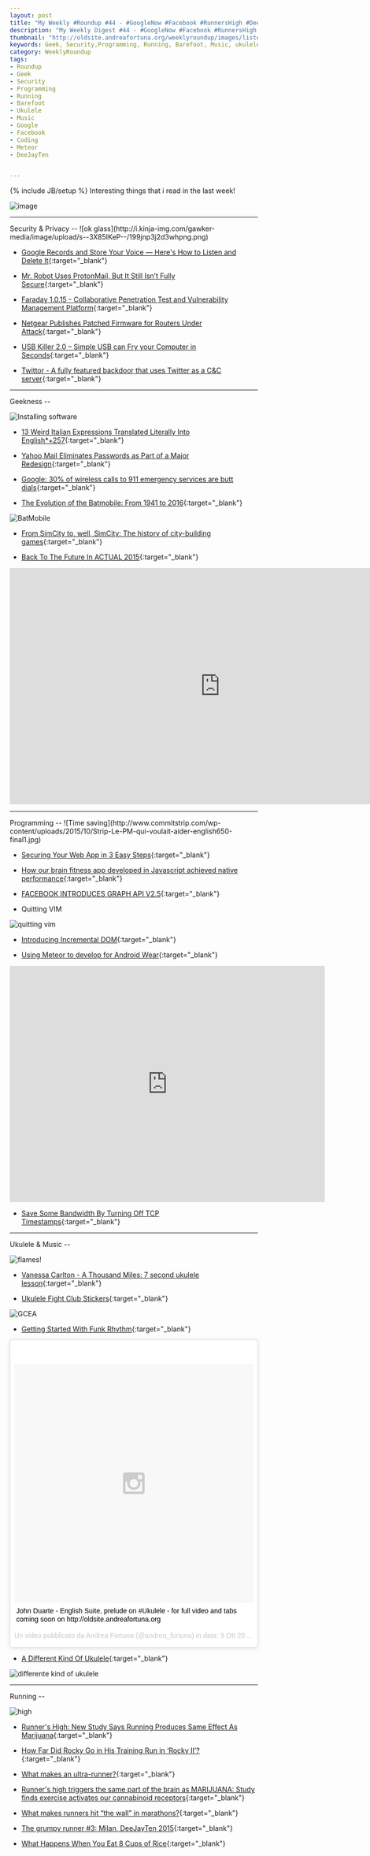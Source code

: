 ```yaml
---
layout: post
title: "My Weekly #Roundup #44 - #GoogleNow #Facebook #RunnersHigh #DeeJayTen2015"
description: "My Weekly Digest #44 - #GoogleNow #Facebook #RunnersHigh #meteor #coding #DeeJayTen2015"
thumbnail: "http://oldsite.andreafortuna.org/weeklyroundup/images/listening.png"
keywords: Geek, Security,Programming, Running, Barefoot, Music, ukulele, transcription, google, yahoo, meteor, VIM, batman, simcity, facebook, runner's high, DeeJayTen2015
category: WeeklyRoundup
tags: 
- Roundup
- Geek
- Security
- Programming
- Running
- Barefoot
- Ukulele
- Music
- Google
- Facebook
- Coding
- Meteor
- DeeJayTen


---
```

{% include JB/setup %}
Interesting things that i read in the last week!

![image](/weeklyroundup/images/listening.png)
<!-- more -->
<hr/>
Security & Privacy
--
![ok glass](http://i.kinja-img.com/gawker-media/image/upload/s--3X85IKeP--/199jnp3j2d3whpng.png)

- [Google Records and Store Your Voice — Here's How to Listen and Delete It](http://thehackernews.com/2015/10/ok-google-voice-record.html){:target="_blank"}

- [Mr. Robot Uses ProtonMail, But It Still Isn’t Fully Secure](http://www.wired.com/2015/10/mr-robot-uses-protonmail-still-isnt-fully-secure/){:target="_blank"}

- [Faraday 1.0.15 - Collaborative Penetration Test and Vulnerability Management Platform](http://radar.andreafortuna.org/post/130876467004/faraday-1015-collaborative-penetration-test){:target="_blank"}

- [Netgear Publishes Patched Firmware for Routers Under Attack](http://threatpost.com/netgear-published-patched-firmware-for-routers-under-attack/115006/){:target="_blank"}

- [USB Killer 2.0 – Simple USB can Fry your Computer in Seconds](http://i.kinja-img.com/gawker-media/image/upload/s--3X85IKeP--/199jnp3j2d3whpng.png){:target="_blank"}

- [Twittor - A fully featured backdoor that uses Twitter as a C&C server](http://www.kitploit.com/2015/10/twittor-fully-featured-backdoor-that.html){:target="_blank"}


<hr/>
Geekness
--

![Installing software](http://gaspull.geeksaresexytech.netdna-cdn.com/wp-content/uploads/2015/10/checkb.jpg)

- [13 Weird Italian Expressions Translated Literally Into English*+257](http://www.buzzfeed.com/lukelewis/italian-proverbs-translated-into-english#.fslNoYDXR){:target="_blank"}

- [Yahoo Mail Eliminates Passwords as Part of a Major Redesign](http://recode.net/2015/10/15/yahoo-mail-eliminates-passwords-as-part-of-a-major-redesign/){:target="_blank"}

- [Google: 30% of wireless calls to 911 emergency services are butt dials](http://radar.andreafortuna.org/post/130883521340/google-30-of-wireless-calls-to-911-emergency){:target="_blank"}

- [The Evolution of the Batmobile: From 1941 to 2016](http://www.geeksaresexy.net/2015/10/11/the-evolution-of-the-batmobile-from-1941-to-2016-infographic/){:target="_blank"}

![BatMobile](http://gaspull.geeksaresexytech.netdna-cdn.com/wp-content/uploads/2015/10/batmobile.jpg)

- [From SimCity to, well, SimCity: The history of city-building games](http://arstechnica.com/gaming/2015/10/from-simcity-to-well-simcity-the-history-of-city-building-games/){:target="_blank"}

- [Back To The Future In ACTUAL 2015](http://www.geeksaresexy.net/2015/10/15/back-to-the-future-in-actual-2015/){:target="_blank"}

<iframe width="853" height="480" src="https://www.youtube.com/embed/J4LI_EqnJq8" frameborder="0" allowfullscreen></iframe>

<hr/>
Programming
--
![Time saving](http://www.commitstrip.com/wp-content/uploads/2015/10/Strip-Le-PM-qui-voulait-aider-english650-final1.jpg)

- [Securing Your Web App in 3 Easy Steps](https://ponyfoo.com/articles/securing-your-web-app-in-3-easy-steps){:target="_blank"}

- [How our brain fitness app developed in Javascript achieved native performance](https://medium.com/@mkirank/how-our-brain-fitness-app-developed-in-javascript-achieved-native-performance-c62b5fca863){:target="_blank"}

- [FACEBOOK INTRODUCES GRAPH API V2.5](http://www.programmableweb.com/news/facebook-introduces-graph-api-v2.5/brief/2015/10/14){:target="_blank"}

- Quitting VIM

![quitting vim](http://i.imgur.com/LLrgx.gif)


- [Introducing Incremental DOM](https://medium.com/google-developers/introducing-incremental-dom-e98f79ce2c5f){:target="_blank"}

- [Using Meteor to develop for Android Wear](http://www.codeproject.com/Articles/1035846/Using-Meteor-to-develop-for-Android-Wear){:target="_blank"}

<iframe width="640" height="480" src="https://www.youtube.com/embed/UEDg1rQCHrs" frameborder="0" allowfullscreen></iframe>

- [Save Some Bandwidth By Turning Off TCP Timestamps](http://highscalability.com/blog/2015/10/14/save-some-bandwidth-by-turning-off-tcp-timestamps.html){:target="_blank"}



<hr/>
Ukulele & Music
--

![flames!](https://media.giphy.com/media/m0RtpE6DL8YjC/giphy.gif)

- [Vanessa Carlton - A Thousand Miles: 7 second ukulele lesson](http://ukehunt.tumblr.com/post/131168120070/vanessa-carlton-a-thousand-miles-7-second){:target="_blank"}

- [Ukulele Fight Club Stickers](http://ukeeku.com/2015/10/10/ukulele-fight-club-stickers/){:target="_blank"}

![GCEA](https://ukeeku.files.wordpress.com/2015/10/ufc-jc.gif?w=370&h=)

- [Getting Started With Funk Rhythm](http://ukulelego.com/lessons/getting-started-with-funk-rhythm/){:target="_blank"}

<blockquote class="instagram-media" data-instgrm-captioned data-instgrm-version="5" style=" background:#FFF; border:0; border-radius:3px; box-shadow:0 0 1px 0 rgba(0,0,0,0.5),0 1px 10px 0 rgba(0,0,0,0.15); margin: 1px; max-width:658px; padding:0; width:99.375%; width:-webkit-calc(100% - 2px); width:calc(100% - 2px);"><div style="padding:8px;"> <div style=" background:#F8F8F8; line-height:0; margin-top:40px; padding:50.0% 0; text-align:center; width:100%;"> <div style=" background:url(data:image/png;base64,iVBORw0KGgoAAAANSUhEUgAAACwAAAAsCAMAAAApWqozAAAAGFBMVEUiIiI9PT0eHh4gIB4hIBkcHBwcHBwcHBydr+JQAAAACHRSTlMABA4YHyQsM5jtaMwAAADfSURBVDjL7ZVBEgMhCAQBAf//42xcNbpAqakcM0ftUmFAAIBE81IqBJdS3lS6zs3bIpB9WED3YYXFPmHRfT8sgyrCP1x8uEUxLMzNWElFOYCV6mHWWwMzdPEKHlhLw7NWJqkHc4uIZphavDzA2JPzUDsBZziNae2S6owH8xPmX8G7zzgKEOPUoYHvGz1TBCxMkd3kwNVbU0gKHkx+iZILf77IofhrY1nYFnB/lQPb79drWOyJVa/DAvg9B/rLB4cC+Nqgdz/TvBbBnr6GBReqn/nRmDgaQEej7WhonozjF+Y2I/fZou/qAAAAAElFTkSuQmCC); display:block; height:44px; margin:0 auto -44px; position:relative; top:-22px; width:44px;"></div></div> <p style=" margin:8px 0 0 0; padding:0 4px;"> <a href="https://instagram.com/p/8nYSJOCuWH/" style=" color:#000; font-family:Arial,sans-serif; font-size:14px; font-style:normal; font-weight:normal; line-height:17px; text-decoration:none; word-wrap:break-word;" target="_blank">John Duarte - English Suite, prelude on #Ukulele - for full video and tabs coming soon on http://oldsite.andreafortuna.org</a></p> <p style=" color:#c9c8cd; font-family:Arial,sans-serif; font-size:14px; line-height:17px; margin-bottom:0; margin-top:8px; overflow:hidden; padding:8px 0 7px; text-align:center; text-overflow:ellipsis; white-space:nowrap;">Un video pubblicato da Andrea Fortuna (@andrea_fortuna) in data: <time style=" font-family:Arial,sans-serif; font-size:14px; line-height:17px;" datetime="2015-10-09T11:33:14+00:00">9 Ott 2015 alle ore 04:33 PDT</time></p></div></blockquote>
<script async defer src="//platform.instagram.com/en_US/embeds.js"></script>

- [A Different Kind Of Ukulele](http://ukulelego.com/articles/a-different-kind-of-ukulele/){:target="_blank"}

![differente kind of ukulele](http://ukulelego.com/wp-content/uploads/2015/07/oilcans.jpg)

<hr/>
Running
--

![high](http://lovelace-media.imgix.net/uploads/206/470a59f0-4e81-0132-0b3f-0eae5eefacd9.gif?)

- [Runner's High: New Study Says Running Produces Same Effect As Marijuana](http://www.techtimes.com/articles/93127/20151008/runners-high-new-study-says-running-produces-same-effect-as-marijuana.htm){:target="_blank"}

- [How Far Did Rocky Go in His Training Run in ‘Rocky II’?](http://www.phillymag.com/news/2013/09/18/rocky-training-run-rocky-ii/){:target="_blank"}

- [What makes an ultra-runner?](http://www.runnersworld.co.uk/training/what-makes-an-ultra-runner/14080.html){:target="_blank"}

- [Runner's high triggers the same part of the brain as MARIJUANA: Study finds exercise activates our cannabinoid receptors](http://www.dailymail.co.uk/sciencetech/article-3262477/Runner-s-high-triggers-brain-MARIJUANA-Study-finds-exercise-activates-cannabinoid-receptors.html){:target="_blank"}

- [What makes runners hit “the wall” in marathons?](http://www.runnersworld.co.uk/training/what-makes-runners-hit-the-wall-in-marathons/14081.html){:target="_blank"}

- [The grumpy runner #3: Milan, DeeJayTen 2015](http://oldsite.andreafortuna.org/running/2015/10/13/deejayten-2015/){:target="_blank"}

- [What Happens When You Eat 8 Cups of Rice](http://runeatrepeat.com/2015/10/15/what-happens-when-you-eat-8-cups-of-rice/){:target="_blank"}





